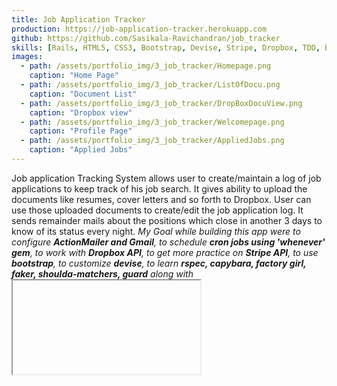 ```yaml
---
title: Job Application Tracker
production: https://job-application-tracker.herokuapp.com
github: https://github.com/Sasikala-Ravichandran/job_tracker
skills: [Rails, HTML5, CSS3, Bootstrap, Devise, Stripe, Dropbox, TDD, BDD, Whenver, GIT]
images:
  - path: /assets/portfolio_img/3_job_tracker/Homepage.png
    caption: "Home Page"
  - path: /assets/portfolio_img/3_job_tracker/ListOfDocu.png
    caption: "Document List"
  - path: /assets/portfolio_img/3_job_tracker/DropBoxDocuView.png
    caption: "Dropbox view"
  - path: /assets/portfolio_img/3_job_tracker/Welcomepage.png
    caption: "Profile Page"
  - path: /assets/portfolio_img/3_job_tracker/AppliedJobs.png
    caption: "Applied Jobs" 
---
```


Job application Tracking System allows user to create/maintain a log of job applications to keep track of his job search. It gives ability to upload the documents like resumes, cover letters and so forth to Dropbox. User can use those uploaded documents to create/edit the job application log. It sends remainder mails about the positions which close in another 3 days to know of its status every night. *My Goal while building this app were to configure **ActionMailer and Gmail**, to schedule **cron jobs using 'whenever' gem**, to work with **Dropbox API**, to get more practice on **Stripe API**, to use **bootstrap**, to customize **devise**, to learn **rspec, capybara, factory girl, faker, shoulda-matchers, guard** along with **<iframe> tags***. Don't forget to check out [README](https://github.com/Sasikala-Ravichandran/job_tracker){:target="_blank"}{:class="tag_links"} for more information about gems used and features of this app!